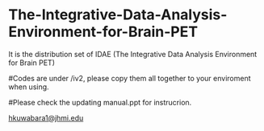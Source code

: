 # The-Integrative-Data-Analysis-Environment-for-Brain-PET
It is the distribution set of IDAE (The Integrative Data Analysis Environment for Brain PET) 

#Codes are under /iv2, please copy them all together to your enviroment when using.

#Please check the updating manual.ppt for instrucrion.

hkuwabara1@jhmi.edu
